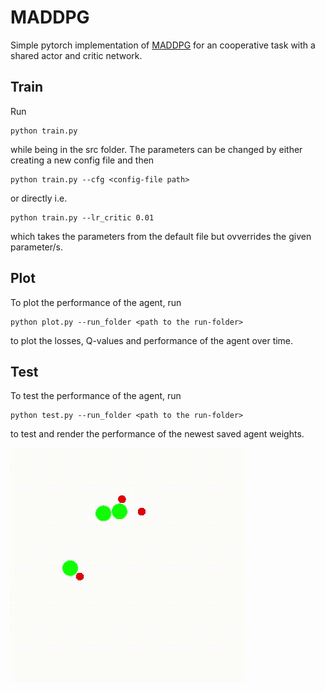 # MADDPG

Simple pytorch implementation of [MADDPG](https://arxiv.org/pdf/1706.02275) for an cooperative task with a shared actor and critic network.

## Train

Run 
```
python train.py
```
while being in the src folder.
The parameters can be changed by either creating a new config file and then
```
python train.py --cfg <config-file path>
```
or directly i.e.
```
python train.py --lr_critic 0.01
```
which takes the parameters from the default file but ovverrides the given parameter/s.


## Plot

To plot the performance of the agent, run
```
python plot.py --run_folder <path to the run-folder>
```
to plot the losses, Q-values and performance of the agent over time.

## Test

To test the performance of the agent, run
```
python test.py --run_folder <path to the run-folder>
```
to test and render the performance of the newest saved agent weights.

![agents](https://github.com/LuggiStruggi/MADDPG/blob/main/readme_images/agents3_cropped.gif)
